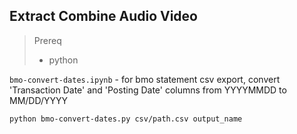 ## Extract Combine Audio Video
> Prereq
> - python

`bmo-convert-dates.ipynb` - for bmo statement csv export, convert 'Transaction Date' and 'Posting Date' columns from YYYYMMDD to MM/DD/YYYY
```
python bmo-convert-dates.py csv/path.csv output_name
```

